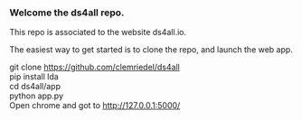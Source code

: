 ### Welcome the ds4all repo.

This repo is associated to the website ds4all.io.

The easiest way to get started is to clone the repo, and launch the web app.

git clone https://github.com/clemriedel/ds4all <br>
pip install lda <br>
cd ds4all/app <br>
python app.py <br>
Open chrome and got to http://127.0.0.1:5000/
